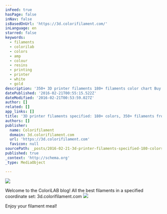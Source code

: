 ```yaml
---
inFeed: true
hasPage: false
inNav: false
isBasedOnUrl: 'https://3d.colorifilament.com/'
inLanguage: en
starred: false
keywords:
  - filaments
  - colorilab
  - colors
  - amp
  - colour
  - resins
  - printing
  - printer
  - white
  - gold
description: '350+ 3D printer filaments 180+ filaments color chart Buy samples for a few coinsNO filament surprises. When will that true color palette be available? Submit your email & be the first to enjoy our launch discounts Over 180 colors. The right colour has a value If you 3D print objects to generate sales, you are 3D manufacturing or additive manufacturing.'
datePublished: '2016-02-21T00:55:15.522Z'
dateModified: '2016-02-21T00:53:59.027Z'
author: []
related: []
app_links: []
title: '3D printer filaments specified: 180+ colors, 350+ filaments from ColoriLAB'
authors: []
publisher:
  name: Colorifilament
  domain: 3d.colorifilament.com
  url: 'https://3d.colorifilament.com'
  favicon: null
sourcePath: _posts/2016-02-21-3d-printer-filaments-specified-180-colors-350-filaments.md
published: true
_context: 'http://schema.org'
_type: MediaObject

---
```

![](https://the-grid-user-content.s3-us-west-2.amazonaws.com/9f991b9a-85f3-401c-9fe8-617130c74ecf.jpg)

Welcome to the ColoriLAB blog! All the best filaments in a specified coordinate set: 3d.colorifilament.com
![](https://the-grid-user-content.s3-us-west-2.amazonaws.com/99959b05-e30f-4ab5-9e60-79345cf13c9a.jpg)

Enjoy your filament meal!